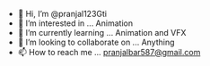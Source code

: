 - 👋 Hi, I’m @pranjal123Gti
- 👀 I’m interested in ... Animation
- 🌱 I’m currently learning ... Animation and VFX
- 💞️ I’m looking to collaborate on ... Anything
- 📫 How to reach me ... pranjalbar587@gmail.com

<!---
pranjal123Gti/pranjal123Gti is a ✨ special ✨ repository because its `README.md` (this file) appears on your GitHub profile.
You can click the Preview link to take a look at your changes.
--->
